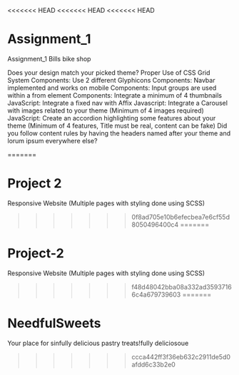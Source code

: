<<<<<<< HEAD
<<<<<<< HEAD
<<<<<<< HEAD
# Assignment_1
Assignment_1 Bills bike shop

Does your design match your picked theme?
Proper Use of CSS Grid System
Components: Use 2 different Glyphicons
Components: Navbar implemented and works on mobile
Components: Input groups are used within a from element
Components: Integrate a minimum of 4 thumbnails
JavaScript: Integrate a fixed nav with Affix
Javascript: Integrate a Carousel with images related to your theme (Minimum of 4 images required)
JavaScript: Create an accordion highlighting some features about your theme (Minimum of 4 features, Title must be real, content can be fake)
Did you follow content rules by having the headers named after your theme and lorum ipsum everywhere else?

=======
# Project 2
Responsive Website (Multiple pages with styling done using SCSS)
>>>>>>> 0f8ad705e10b6efecbea7e6cf55d8050496400c4
=======
# Project-2
Responsive Website (Multiple pages with styling done using SCSS)
>>>>>>> f48d48042bba08a332ad35937166c4a679739603
=======
# NeedfulSweets
Your place for sinfully delicious pastry treats!fully deliciosoue
>>>>>>> ccca442ff3f36eb632c2911de5d0afdd6c33b2e0
